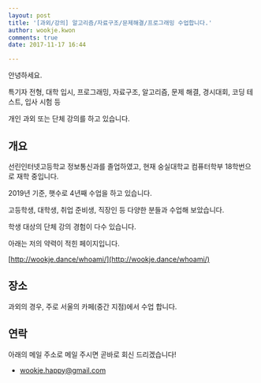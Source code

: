 ```yaml
---
layout: post
title: '[과외/강의] 알고리즘/자료구조/문제해결/프로그래밍 수업합니다.'
author: wookje.kwon
comments: true
date: 2017-11-17 16:44

---
```


안녕하세요.

특기자 전형, 대학 입시, 프로그래밍, 자료구조, 알고리즘, 문제 해결, 경시대회, 코딩 테스트, 입사 시험 등

개인 과외 또는 단체 강의를 하고 있습니다.

## 개요

선린인터넷고등학교 정보통신과를 졸업하였고, 현재 숭실대학교 컴퓨터학부 18학번으로 재학 중입니다.

2019년 기준, 햇수로 4년째 수업을 하고 있습니다.

고등학생, 대학생, 취업 준비생, 직장인 등 다양한 분들과 수업해 보았습니다.

학생 대상의 단체 강의 경험이 다수 있습니다.

아래는 저의 약력이 적힌 페이지입니다.

[http://wookje.dance/whoami/](http://wookje.dance/whoami/)

## 장소

과외의 경우, 주로 서울의 카페(중간 지점)에서 수업 합니다.

## 연락

아래의 메일 주소로 메일 주시면 곧바로 회신 드리겠습니다!

* [wookje.happy@gmail.com](wookje.happy@gmail.com)